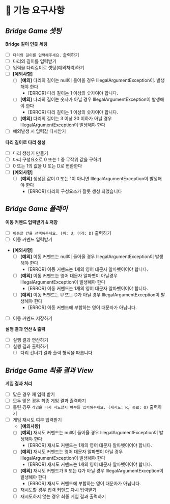 # 🚀 기능 요구사항

## _**Bridge Game 셋팅**_

**Bridge 길이 인풋 세팅**

- [ ] `다리의 길이를 입력해주세요.` 출력하기
- [ ] 다리의 길이를 입력받기
- [ ] 입력을 다리길이로 셋팅(예외처리)하기
- [ ] **[예외사항]**
    - [ ] **[예외]** 다리의 길이는 null이 들어올 경우 IllegalArgumentException이. 발생해야 한다 
        - [ERROR] 다리 길이는 1 이상의 숫자여야 합니다.
    - [ ] **[예외]** 다리의 길이는 숫자가 아닐 경우 IllegalArgumentException이 발생해야 한다 
        - [ERROR] 다리 길이는 1 이상의 숫자여야 합니다.
    - [ ] **[예외]** 다리의 길이는 3 이상 20 이하가 아닐 경우 IllegalArgumentException이 발생해야 한다 
- [ ] 예외발생 시 입력값 다시받기 

**다리 길이로 다리 생성**

- [ ] 다리 생성기 만들기
- [ ] 다리 구성요소로 0 또는 1 중 무작위 값을 구하기
- [ ] 0 또는 1의 값을 U 또는 D로 변환한다
- [ ] **[예외사항]**
    - [ ] **[예외]** 생성된 값이 0 또는 1이 아니면 IllegalArgumentException이 발생해야 한다
        - [ERROR] 다리의 구성요소가 잘못 생성 되었습니다

## _**Bridge Game 플레이**_

**이동 커멘드 입력받기 & 저장**

- [ ] `이동할 칸을 선택해주세요. (위: U, 아래: D)` 출력하기
- [ ] 이동 커멘드 입력받기
- **[예외사항]**
    - [ ] **[예외]** 이동 커멘드는 null이 들어올 경우 IllegalArgumentException이 발생해야 한다
        - [ERROR] 이동 커멘드는 1개의 영어 대문자 알파벳이어야 합니다.
    - [ ] **[예외]** 이동 커멘드는 영어 대문자 알파벳이 아닐경우  IllegalArgumentException이 발생해야 한다
        - [ERROR] 이동 커멘드는 1개의 영어 대문자 알파벳이어야 합니다.
    - [ ] **[예외]** 이동 커멘드는 U 또는 D가 아닐 경우 IllegalArgumentException이 발생해야 한다
        - [ERROR] 이동 커멘드에 부합하는 영어 대문자가 아닙니다.
- [ ] 이동 커멘드 저장하기

**실행 결과 연산 & 출력**

- [ ] 실행 결과 연산하기
- [ ] 실행 결과 출력하기
    - [ ] 다리 건너기 결과 출력 형식을 따릅니다

## _**Bridge Game 최종 결과 View**_

**게임 결과 처리**

- [ ] 맞은 경우 재 입력 받기
- [ ] 모두 맞은 경우 최종 게임 결과 출력하기
- [ ] 틀린 경우 `게임을 다시 시도할지 여부를 입력해주세요. (재시도: R, 종료: Q)` 출력하기
- [ ] 게임 재시도 여부 입력받기
    - **[예외사항]**
    - [ ] **[예외]** 재시도 커멘드는 null이 들어올 경우 IllegalArgumentException이 발생해야 한다
        - [ERROR] 재시도 커멘드는 1개의 영어 대문자 알파벳이어야 합니다.
    - [ ] **[예외]** 재시도 커멘드는 영어 대문자 알파벳이 아닐 경우 IllegalArgumentException이 발생해야 한다
        - [ERROR] 재시도 커멘드는 1개의 영어 대문자 알파벳이어야 합니다.
    - [ ] **[예외]** 재시도 커멘드가 R 또는 Q가 아닐 경우 IllegalArgumentException이 발생해야 한다
        - [ERROR] 재시도 커멘드에 부합하는 영어 대문자가 아닙니다.
    - [ ] 재시도할 경우 입력 커멘드 다시 입력받기
    - [ ] 재시도하지 않는 경우 최종 게임 결과 출력하기